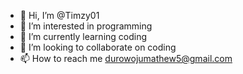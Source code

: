 - 👋 Hi, I’m @Timzy01
- 👀 I’m interested in programming 
- 🌱 I’m currently learning coding 
- 💞️ I’m looking to collaborate on coding 
- 📫 How to reach me durowojumathew5@gmail.com

<!---
Timzy01/Timzy01 is a ✨ special ✨ repository because its `README.md` (this file) appears on your GitHub profile.
You can click the Preview link to take a look at your changes.
--->
